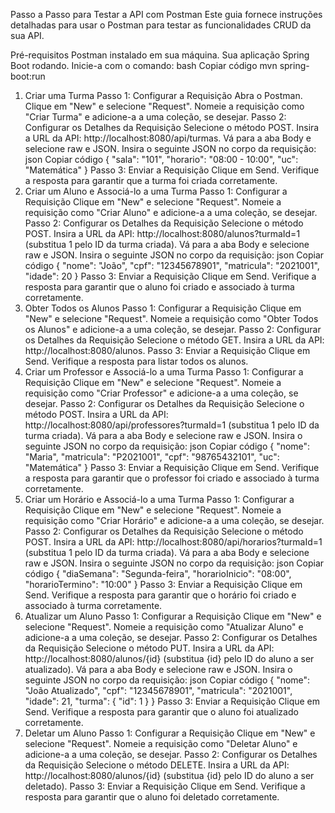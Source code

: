 Passo a Passo para Testar a API com Postman
Este guia fornece instruções detalhadas para usar o Postman para testar as funcionalidades CRUD da sua API.

Pré-requisitos
Postman instalado em sua máquina.
Sua aplicação Spring Boot rodando. Inicie-a com o comando:
bash
Copiar código
mvn spring-boot:run
1. Criar uma Turma
   Passo 1: Configurar a Requisição
   Abra o Postman.
   Clique em "New" e selecione "Request".
   Nomeie a requisição como "Criar Turma" e adicione-a a uma coleção, se desejar.
   Passo 2: Configurar os Detalhes da Requisição
   Selecione o método POST.
   Insira a URL da API: http://localhost:8080/api/turmas.
   Vá para a aba Body e selecione raw e JSON.
   Insira o seguinte JSON no corpo da requisição:
   json
   Copiar código
   {
   "sala": "101",
   "horario": "08:00 - 10:00",
   "uc": "Matemática"
   }
   Passo 3: Enviar a Requisição
   Clique em Send.
   Verifique a resposta para garantir que a turma foi criada corretamente.
2. Criar um Aluno e Associá-lo a uma Turma
   Passo 1: Configurar a Requisição
   Clique em "New" e selecione "Request".
   Nomeie a requisição como "Criar Aluno" e adicione-a a uma coleção, se desejar.
   Passo 2: Configurar os Detalhes da Requisição
   Selecione o método POST.
   Insira a URL da API: http://localhost:8080/alunos?turmaId=1 (substitua 1 pelo ID da turma criada).
   Vá para a aba Body e selecione raw e JSON.
   Insira o seguinte JSON no corpo da requisição:
   json
   Copiar código
   {
   "nome": "João",
   "cpf": "12345678901",
   "matricula": "2021001",
   "idade": 20
   }
   Passo 3: Enviar a Requisição
   Clique em Send.
   Verifique a resposta para garantir que o aluno foi criado e associado à turma corretamente.
3. Obter Todos os Alunos
   Passo 1: Configurar a Requisição
   Clique em "New" e selecione "Request".
   Nomeie a requisição como "Obter Todos os Alunos" e adicione-a a uma coleção, se desejar.
   Passo 2: Configurar os Detalhes da Requisição
   Selecione o método GET.
   Insira a URL da API: http://localhost:8080/alunos.
   Passo 3: Enviar a Requisição
   Clique em Send.
   Verifique a resposta para listar todos os alunos.
4. Criar um Professor e Associá-lo a uma Turma
   Passo 1: Configurar a Requisição
   Clique em "New" e selecione "Request".
   Nomeie a requisição como "Criar Professor" e adicione-a a uma coleção, se desejar.
   Passo 2: Configurar os Detalhes da Requisição
   Selecione o método POST.
   Insira a URL da API: http://localhost:8080/api/professores?turmaId=1 (substitua 1 pelo ID da turma criada).
   Vá para a aba Body e selecione raw e JSON.
   Insira o seguinte JSON no corpo da requisição:
   json
   Copiar código
   {
   "nome": "Maria",
   "matricula": "P2021001",
   "cpf": "98765432101",
   "uc": "Matemática"
   }
   Passo 3: Enviar a Requisição
   Clique em Send.
   Verifique a resposta para garantir que o professor foi criado e associado à turma corretamente.
5. Criar um Horário e Associá-lo a uma Turma
   Passo 1: Configurar a Requisição
   Clique em "New" e selecione "Request".
   Nomeie a requisição como "Criar Horário" e adicione-a a uma coleção, se desejar.
   Passo 2: Configurar os Detalhes da Requisição
   Selecione o método POST.
   Insira a URL da API: http://localhost:8080/api/horarios?turmaId=1 (substitua 1 pelo ID da turma criada).
   Vá para a aba Body e selecione raw e JSON.
   Insira o seguinte JSON no corpo da requisição:
   json
   Copiar código
   {
   "diaSemana": "Segunda-feira",
   "horarioInicio": "08:00",
   "horarioTermino": "10:00"
   }
   Passo 3: Enviar a Requisição
   Clique em Send.
   Verifique a resposta para garantir que o horário foi criado e associado à turma corretamente.
6. Atualizar um Aluno
   Passo 1: Configurar a Requisição
   Clique em "New" e selecione "Request".
   Nomeie a requisição como "Atualizar Aluno" e adicione-a a uma coleção, se desejar.
   Passo 2: Configurar os Detalhes da Requisição
   Selecione o método PUT.
   Insira a URL da API: http://localhost:8080/alunos/{id} (substitua {id} pelo ID do aluno a ser atualizado).
   Vá para a aba Body e selecione raw e JSON.
   Insira o seguinte JSON no corpo da requisição:
   json
   Copiar código
   {
   "nome": "João Atualizado",
   "cpf": "12345678901",
   "matricula": "2021001",
   "idade": 21,
   "turma": {
   "id": 1
   }
   }
   Passo 3: Enviar a Requisição
   Clique em Send.
   Verifique a resposta para garantir que o aluno foi atualizado corretamente.
7. Deletar um Aluno
   Passo 1: Configurar a Requisição
   Clique em "New" e selecione "Request".
   Nomeie a requisição como "Deletar Aluno" e adicione-a a uma coleção, se desejar.
   Passo 2: Configurar os Detalhes da Requisição
   Selecione o método DELETE.
   Insira a URL da API: http://localhost:8080/alunos/{id} (substitua {id} pelo ID do aluno a ser deletado).
   Passo 3: Enviar a Requisição
   Clique em Send.
   Verifique a resposta para garantir que o aluno foi deletado corretamente.